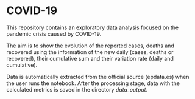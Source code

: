 # COVID-19

This repository contains an exploratory data analysis focused on the pandemic crisis caused by COVID-19.

The aim is to show the evolution of the reported cases, deaths and recovered using the information of the new daily (cases, deaths or recovered), their cumulative sum and their variation rate (daily and cumulative).

Data is automatically extracted from the official source (epdata.es) when the user runs the notebook. After the processing stage, data with the calculated metrics is saved in the directory *data_output*.


